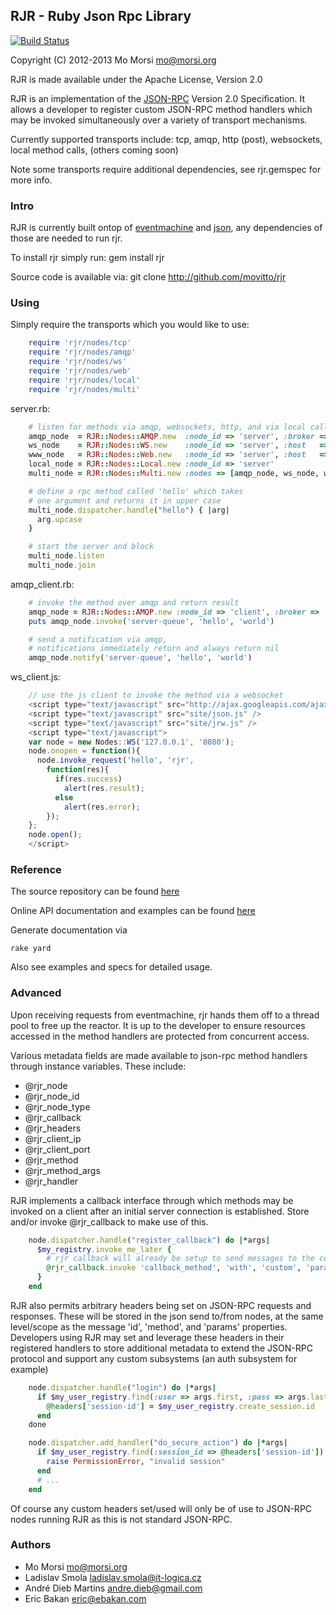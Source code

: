 ## RJR - Ruby Json Rpc Library ##
[![Build Status](https://travis-ci.org/movitto/rjr.png?branch=dep-fixes)](https://travis-ci.org/movitto/rjr)

Copyright (C) 2012-2013 Mo Morsi <mo@morsi.org>

RJR is made available under the Apache License, Version 2.0

RJR is an implementation of the [JSON-RPC](http://en.wikipedia.org/wiki/JSON-RPC)
Version 2.0 Specification. It allows a developer to register custom JSON-RPC
method handlers which may be invoked simultaneously over a variety of transport
mechanisms.

Currently supported transports include:
    tcp, amqp, http (post), websockets, local method calls, (others coming soon)

Note some transports require additional dependencies, see rjr.gemspec for more info.

### Intro ###
RJR is currently built ontop of [eventmachine](http://eventmachine.rubyforge.org/) and [json](https://github.com/flori/json), any dependencies of those are needed to run rjr.

To install rjr simply run:
    gem install rjr

Source code is available via:
    git clone http://github.com/movitto/rjr

### Using ###

Simply require the transports which you would
like to use:

```ruby
    require 'rjr/nodes/tcp'
    require 'rjr/nodes/amqp'
    require 'rjr/nodes/ws'
    require 'rjr/nodes/web'
    require 'rjr/nodes/local'
    require 'rjr/nodes/multi'
```

server.rb:

```ruby
    # listen for methods via amqp, websockets, http, and via local calls
    amqp_node  = RJR::Nodes::AMQP.new  :node_id => 'server', :broker => 'localhost'
    ws_node    = RJR::Nodes::WS.new    :node_id => 'server', :host   => 'localhost', :port => 8080
    www_node   = RJR::Nodes::Web.new   :node_id => 'server', :host   => 'localhost', :port => 8888
    local_node = RJR::Nodes::Local.new :node_id => 'server'
    multi_node = RJR::Nodes::Multi.new :nodes => [amqp_node, ws_node, www_node, local_node]

    # define a rpc method called 'hello' which takes
    # one argument and returns it in upper case
    multi_node.dispatcher.handle("hello") { |arg|
      arg.upcase
    }

    # start the server and block
    multi_node.listen
    multi_node.join
```

amqp_client.rb:

```ruby
    # invoke the method over amqp and return result
    amqp_node = RJR::Nodes::AMQP.new :node_id => 'client', :broker => 'localhost'
    puts amqp_node.invoke('server-queue', 'hello', 'world')

    # send a notification via amqp,
    # notifications immediately return and always return nil
    amqp_node.notify('server-queue', 'hello', 'world')
```

ws_client.js:

```javascript
    // use the js client to invoke the method via a websocket
    <script type="text/javascript" src="http://ajax.googleapis.com/ajax/libs/jquery/1.7.1/jquery.min.js"></script>
    <script type="text/javascript" src="site/json.js" />
    <script type="text/javascript" src="site/jrw.js" />
    <script type="text/javascript">
    var node = new Nodes::WS('127.0.0.1', '8080');
    node.onopen = function(){
      node.invoke_request('hello', 'rjr',
        function(res){
          if(res.success)
            alert(res.result);
          else
            alert(res.error);
        });
    };
    node.open();
    </script>
```

### Reference ###

The source repository can be found [here](https://github.com/movitto/rjr)

Online API documentation and examples can be found [here](http://rubydoc.info/github/movitto/rjr)

Generate documentation via

    rake yard

Also see examples and specs for detailed usage.

### Advanced ###

Upon receiving requests from eventmachine, rjr hands them off to a thread pool to free up the reactor.
It is up to the developer to ensure resources accessed in the method handlers
are protected from concurrent access.

Various metadata fields are made available to json-rpc method handlers through
instance variables. These include:

- @rjr_node
- @rjr_node_id
- @rjr_node_type
- @rjr_callback
- @rjr_headers
- @rjr_client_ip
- @rjr_client_port
- @rjr_method
- @rjr_method_args
- @rjr_handler

RJR implements a callback interface through which methods may be invoked on a client
after an initial server connection is established. Store and/or invoke @rjr_callback to make
use of this.

```ruby
    node.dispatcher.handle("register_callback") do |*args|
      $my_registry.invoke_me_later {
        # rjr callback will already be setup to send messages to the correct client
        @rjr_callback.invoke 'callback_method', 'with', 'custom', 'params'
      }
    end
```

RJR also permits arbitrary headers being set on JSON-RPC requests and responses. These
will be stored in the json send to/from nodes, at the same level/scope as the message
'id', 'method', and 'params' properties. Developers using RJR may set and leverage these headers
in their registered handlers to store additional metadata to extend the JSON-RPC protocol and
support any custom subsystems (an auth subsystem for example)

```ruby
    node.dispatcher.handle("login") do |*args|
      if $my_user_registry.find(:user => args.first, :pass => args.last)
        @headers['session-id'] = $my_user_registry.create_session.id
      end
    done

    node.dispatcher.add_handler("do_secure_action") do |*args|
      if $my_user_registry.find(:session_id => @headers['session-id']).nil?
        raise PermissionError, "invalid session"
      end
      # ...
    end
```

Of course any custom headers set/used will only be of use to JSON-RPC nodes running
RJR as this is not standard JSON-RPC.


### Authors ###
* Mo Morsi <mo@morsi.org>
* Ladislav Smola <ladislav.smola@it-logica.cz>
* André Dieb Martins <andre.dieb@gmail.com>
* Eric Bakan <eric@ebakan.com>
